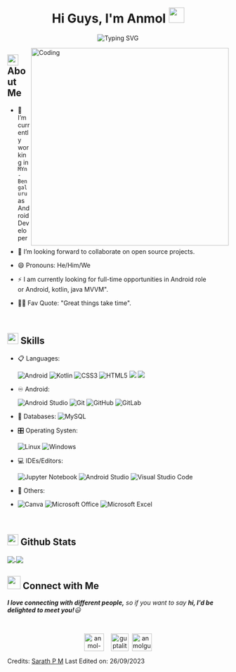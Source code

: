 
<h1 align="center">Hi Guys, I'm Anmol <img src="https://media.giphy.com/media/hvRJCLFzcasrR4ia7z/giphy.gif" width="35"></h1>

<div align="center">
  
![Typing SVG](https://readme-typing-svg.herokuapp.com?font=ROBOT&size=25&color=39FF14&background=000000&center=true&vCenter=true&width=490&lines=%3E+Welcome+to+my+GitHub+profile...!)

</div>

<img align="right" alt="Coding" width="450" src="https://cdn.dribbble.com/users/1162077/screenshots/3848914/programmer.gif">

## <img src="https://c.tenor.com/NCRHhqkXrJYAAAAi/programmers-go-internet.gif" width="25">  <b>About Me</b>

- 🔭 I’m currently working in `MYn - Bengaluru` as Android Developer

- 👯 I’m looking forward to collaborate on open source projects.

- 😄 Pronouns: He/Him/We

- ⚡ I am currently looking for full-time opportunities in Android role
<br>or Android, kotlin, java MVVM".

- 💪🏼 Fav Quote: "Great things take time".

<br>

## <img src="https://media2.giphy.com/media/QssGEmpkyEOhBCb7e1/giphy.gif?cid=ecf05e47a0n3gi1bfqntqmob8g9aid1oyj2wr3ds3mg700bl&rid=giphy.gif" width ="25"><b> Skills</b>
<p align="center">

- 📋 Languages:
  
    ![Android](https://img.shields.io/badge/Android-%231572B6.svg?style=for-the-badge&logo=Android&logoColor=white)
    ![Kotlin](https://img.shields.io/badge/Kotlin-%2352B6.svg?style=for-the-badge&logo=KOTLIN&logoColor=white)
    ![CSS3](https://img.shields.io/badge/css3-%231572B6.svg?style=for-the-badge&logo=css3&logoColor=white)
    ![HTML5](https://img.shields.io/badge/html5-%23E34F26.svg?style=for-the-badge&logo=html5&logoColor=white)
    <img src="https://img.shields.io/badge/c++%20-%2300599C.svg?&style=for-the-badge&logo=c%2B%2B&logoColor=white">
    <img src="https://img.shields.io/badge/javascript%20-%23323330.svg?&style=for-the-badge&logo=javascript&logoColor=%23F7DF1E"> 
    
    
- ♾️ Android:

    ![Android Studio](https://img.shields.io/badge/Android%20Studio-%230b52B6.svg?style=for-the-badge&logo=android%20studio&logoColor=white)
    ![Git](https://img.shields.io/badge/git-%23F05033.svg?style=for-the-badge&logo=git&logoColor=white)
    ![GitHub](https://img.shields.io/badge/github-%23121011.svg?style=for-the-badge&logo=github&logoColor=white)
    ![GitLab](https://img.shields.io/badge/gitlab-%23181717.svg?style=for-the-badge&logo=gitlab&logoColor=white)
    
- 💾 Databases:
    ![MySQL](https://img.shields.io/badge/mysql-%2300f.svg?style=for-the-badge&logo=mysql&logoColor=white)
    
- 🎛️ Operating Systen:

    ![Linux](https://img.shields.io/badge/Linux-FCC624?style=for-the-badge&logo=linux&logoColor=black)
    ![Windows](https://img.shields.io/badge/Windows-0078D6?style=for-the-badge&logo=windows&logoColor=white)
    
- 💻 IDEs/Editors:

    ![Jupyter Notebook](https://img.shields.io/badge/jupyter-%23FA0F00.svg?style=for-the-badge&logo=jupyter&logoColor=white)
    ![Android Studio](https://img.shields.io/badge/Android%20Studio-%230b52B6.svg?style=for-the-badge&logo=android%20studio&logoColor=white)
    ![Visual Studio Code](https://img.shields.io/badge/Visual%20Studio%20Code-0078d7.svg?style=for-the-badge&logo=visual-studio-code&logoColor=white)
    
- 🥅 Others:
- 
    ![Canva](https://img.shields.io/badge/Canva-%2300C4CC.svg?style=for-the-badge&logo=Canva&logoColor=white) 
    ![Microsoft Office](https://img.shields.io/badge/Microsoft_Office-D83B01?style=for-the-badge&logo=microsoft-office&logoColor=white)
    ![Microsoft Excel](https://img.shields.io/badge/Microsoft_Excel-217346?style=for-the-badge&logo=microsoft-excel&logoColor=white)
    
</p>

<br> 

## <img src="https://media.giphy.com/media/iY8CRBdQXODJSCERIr/giphy.gif" width="25"> <b>Github Stats</b>

<a href="https://github.com/anmolgupta22/github-readme-stats">
  <img align="center" src="https://github-readme-stats.vercel.app/api?username=anmolgupta22&hide=stars,issues&count_private=true&show_icons=true&theme=gotham"/>
</a>
<a href="https://github.com/anmolgupta22/github-readme-stats">
  <img align="center" src="https://github-readme-stats.vercel.app/api/top-langs/?username=anmolgupta22&layout=compact&theme=gotham" />
</a>
<br>

## <img src="https://media.giphy.com/media/LnQjpWaON8nhr21vNW/giphy.gif" width='30'> <b>Connect with Me</b>

 <em><b>I love connecting with different people,</b> so if you want to say <b>hi, I'd be delighted to meet you!</b>😃</em>
 
<br>

<p align="center">
<a href="https://www.linkedin.com/in/anmol-gupta22/" target="blank"><img align="center" src="https://i.pinimg.com/originals/de/b4/6f/deb46f02a59e3b3a2aa58fac16290d63.gif" alt="anmol-gupta22" height="40" width="45" /></a>
&nbsp;
&nbsp;<a href="mailto:guptalittle22@gmail.com" target="blank"><img align="center" src="https://user-images.githubusercontent.com/86669668/171339003-ef5b5c96-eac8-478c-a9cc-318ca9477fce.gif" alt="guptalittle22@gmail.com" width="40" /></a>      
&nbsp;<a href="https://auth.geeksforgeeks.org/user/guptalittle22" target="blank"><img align="center" src="https://img.shields.io/badge/-%23052B6.svg?style=for-the-badge&logo=geeksforgeeks&logoColor=white" alt="anmolgupta22" height="40" width="45"></a>


Credits: [Sarath P M](https://github.com/sarath-pm)
Last Edited on: 26/09/2023
  
